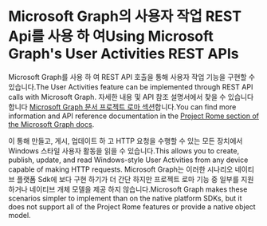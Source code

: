 # <a name="using-microsoft-graphs-user-activities-rest-apis"></a><span data-ttu-id="cb43e-101">Microsoft Graph의 사용자 작업 REST Api를 사용 하 여</span><span class="sxs-lookup"><span data-stu-id="cb43e-101">Using Microsoft Graph's User Activities REST APIs</span></span>

<span data-ttu-id="cb43e-102">Microsoft Graph를 사용 하 여 REST API 호출을 통해 사용자 작업 기능을 구현할 수 있습니다.</span><span class="sxs-lookup"><span data-stu-id="cb43e-102">The User Activities feature can be implemented through REST API calls with Microsoft Graph.</span></span> <span data-ttu-id="cb43e-103">자세한 내용 및 API 참조 설명서에서 찾을 수 있습니다 합니다 [Microsoft Graph 문서 프로젝트 로마 섹션](https://developer.microsoft.com/graph/docs/api-reference/beta/resources/project_rome_overview#activities)합니다.</span><span class="sxs-lookup"><span data-stu-id="cb43e-103">You can find more information and API reference documentation in the [Project Rome section of the Microsoft Graph docs](https://developer.microsoft.com/graph/docs/api-reference/beta/resources/project_rome_overview#activities).</span></span>

<span data-ttu-id="cb43e-104">이 통해 만들고, 게시, 업데이트 하 고 HTTP 요청을 수행할 수 있는 모든 장치에서 Windows 스타일 사용자 활동을 읽을 수 있습니다.</span><span class="sxs-lookup"><span data-stu-id="cb43e-104">This allows you to create, publish, update, and read Windows-style User Activities from any device capable of making HTTP requests.</span></span> <span data-ttu-id="cb43e-105">Microsoft Graph는 이러한 시나리오 네이티브 플랫폼 Sdk에 보다 구현 하기가 더 간단 하지만 프로젝트 로마 기능 중 일부를 지원 하거나 네이티브 개체 모델을 제공 하지 않습니다.</span><span class="sxs-lookup"><span data-stu-id="cb43e-105">Microsoft Graph makes these scenarios simpler to implement than on the native platform SDKs, but it does not support all of the Project Rome features or provide a native object model.</span></span>